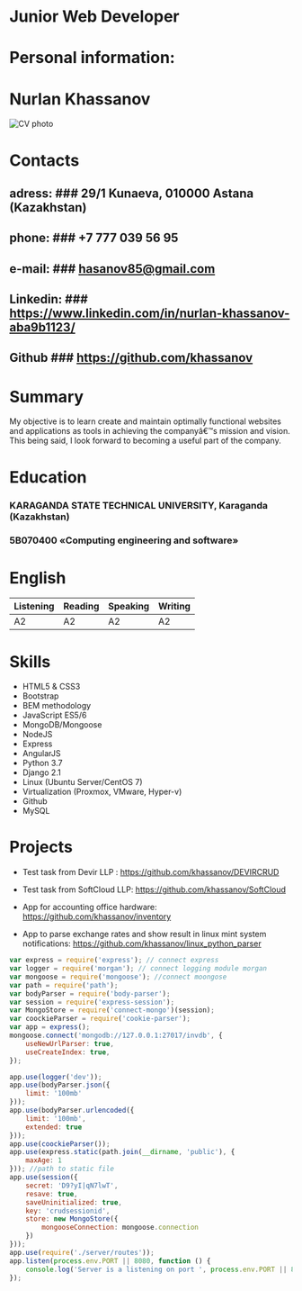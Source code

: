 # Junior Web Developer

# Personal information:   
# Nurlan Khassanov

![CV photo](/photo.jpeg/150x100 "My photo")  

# Contacts

## adress:  ### 29/1 Kunaeva, 010000 Astana (Kazakhstan)
## phone:  ### +7 777 039 56 95 
## e-mail: ### hasanov85@gmail.com
## Linkedin: ### https://www.linkedin.com/in/nurlan-khassanov-aba9b1123/
## Github    ### https://github.com/khassanov


# Summary 

My objective is to learn create and maintain optimally functional websites and applications as tools in achieving the companyâ€™s mission and vision. This being said, I look forward to becoming a useful part of the company.

# Education

### KARAGANDA STATE TECHNICAL UNIVERSITY, Karaganda (Kazakhstan)

### 5В070400 «Computing engineering and software» 

# English

| Listening | Reading | Speaking  | Writing |
|-----------|---------|-----------|---------|
|    A2     |    A2   |     A2    |    A2   |

# Skills 
* HTML5 & CSS3
* Bootstrap
* BEM methodology
* JavaScript ES5/6
* MongoDB/Mongoose
* NodeJS 
* Express 
* AngularJS
* Python 3.7
* Django 2.1
* Linux (Ubuntu Server/CentOS 7)
* Virtualization (Proxmox, VMware, Hyper-v)
* Github
* MySQL 

# Projects 

* Test task from Devir LLP : https://github.com/khassanov/DEVIRCRUD

* Test task from SoftCloud LLP: https://github.com/khassanov/SoftCloud

* App for accounting office hardware: https://github.com/khassanov/inventory

* App to parse exchange rates and show  result in linux mint system notifications: https://github.com/khassanov/linux_python_parser

```javascript   
var express = require('express'); // connect express
var logger = require('morgan'); // connect logging module morgan
var mongoose = require('mongoose'); //connect moongose
var path = require('path');
var bodyParser = require('body-parser');
var session = require('express-session');
var MongoStore = require('connect-mongo')(session);
var coockieParser = require('cookie-parser');
var app = express();
mongoose.connect('mongodb://127.0.0.1:27017/invdb', {
    useNewUrlParser: true,
    useCreateIndex: true,
});

app.use(logger('dev'));
app.use(bodyParser.json({
    limit: '100mb'
}));
app.use(bodyParser.urlencoded({
    limit: '100mb',
    extended: true
}));
app.use(coockieParser());
app.use(express.static(path.join(__dirname, 'public'), {
    maxAge: 1
})); //path to static file
app.use(session({
    secret: 'D9?yI|qN7lwT',
    resave: true,
    saveUninitialized: true,
    key: 'crudsessionid',
    store: new MongoStore({
        mongooseConnection: mongoose.connection
    })
}));
app.use(require('./server/routes'));
app.listen(process.env.PORT || 8080, function () {
    console.log('Server is a listening on port ', process.env.PORT || 8080);
});
```


